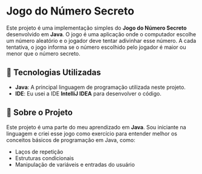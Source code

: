 # Jogo do Número Secreto

Este projeto é uma implementação simples do **Jogo do Número Secreto** desenvolvido em **Java**. O jogo é uma aplicação onde o computador escolhe um número aleatório e o jogador deve tentar adivinhar esse número. A cada tentativa, o jogo informa se o número escolhido pelo jogador é maior ou menor que o número secreto.

## 🚀 Tecnologias Utilizadas

- **Java**: A principal linguagem de programação utilizada neste projeto. 
- **IDE**: Eu usei a IDE **IntelliJ IDEA** para desenvolver o código.

## 📝 Sobre o Projeto

Este projeto é uma parte do meu aprendizado em **Java**. Sou iniciante na linguagem e criei esse jogo como exercício para entender melhor os conceitos básicos de programação em Java, como:

- Laços de repetição
- Estruturas condicionais
- Manipulação de variáveis e entradas do usuário
